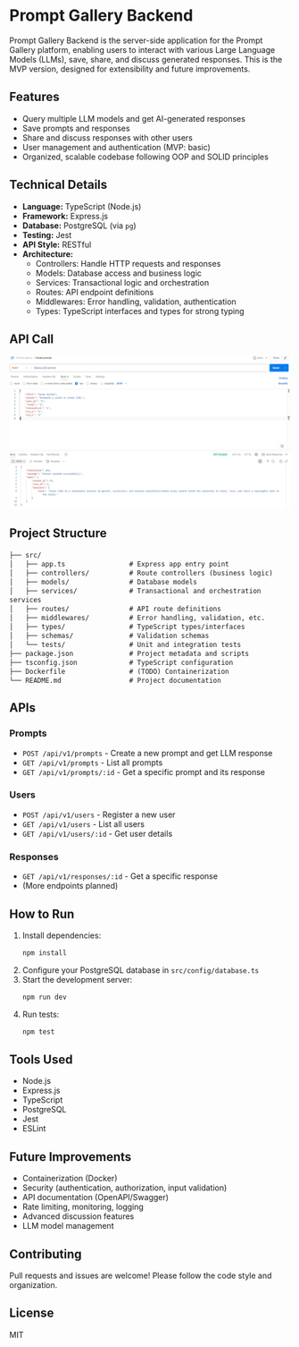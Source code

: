 # Prompt Gallery Backend

Prompt Gallery Backend is the server-side application for the Prompt Gallery platform, enabling users to interact with various Large Language Models (LLMs), save, share, and discuss generated responses. This is the MVP version, designed for extensibility and future improvements.

## Features

- Query multiple LLM models and get AI-generated responses
- Save prompts and responses
- Share and discuss responses with other users
- User management and authentication (MVP: basic)
- Organized, scalable codebase following OOP and SOLID principles

## Technical Details

- **Language:** TypeScript (Node.js)
- **Framework:** Express.js
- **Database:** PostgreSQL (via `pg`)
- **Testing:** Jest
- **API Style:** RESTful
- **Architecture:**
  - Controllers: Handle HTTP requests and responses
  - Models: Database access and business logic
  - Services: Transactional logic and orchestration
  - Routes: API endpoint definitions
  - Middlewares: Error handling, validation, authentication
  - Types: TypeScript interfaces and types for strong typing

## API Call

![UI](prompt-gallery-api.png)

## Project Structure

```
├── src/
│   ├── app.ts                # Express app entry point
│   ├── controllers/          # Route controllers (business logic)
│   ├── models/               # Database models
│   ├── services/             # Transactional and orchestration services
│   ├── routes/               # API route definitions
│   ├── middlewares/          # Error handling, validation, etc.
│   ├── types/                # TypeScript types/interfaces
│   ├── schemas/              # Validation schemas
│   └── tests/                # Unit and integration tests
├── package.json              # Project metadata and scripts
├── tsconfig.json             # TypeScript configuration
├── Dockerfile                # (TODO) Containerization
└── README.md                 # Project documentation
```

## APIs

### Prompts

- `POST /api/v1/prompts` - Create a new prompt and get LLM response
- `GET /api/v1/prompts` - List all prompts
- `GET /api/v1/prompts/:id` - Get a specific prompt and its response

### Users

- `POST /api/v1/users` - Register a new user
- `GET /api/v1/users` - List all users
- `GET /api/v1/users/:id` - Get user details

### Responses

- `GET /api/v1/responses/:id` - Get a specific response
- (More endpoints planned)

## How to Run

1. Install dependencies:
   ```bash
   npm install
   ```
2. Configure your PostgreSQL database in `src/config/database.ts`
3. Start the development server:
   ```bash
   npm run dev
   ```
4. Run tests:
   ```bash
   npm test
   ```

## Tools Used

- Node.js
- Express.js
- TypeScript
- PostgreSQL
- Jest
- ESLint

## Future Improvements

- Containerization (Docker)
- Security (authentication, authorization, input validation)
- API documentation (OpenAPI/Swagger)
- Rate limiting, monitoring, logging
- Advanced discussion features
- LLM model management

## Contributing

Pull requests and issues are welcome! Please follow the code style and organization.

## License

MIT
